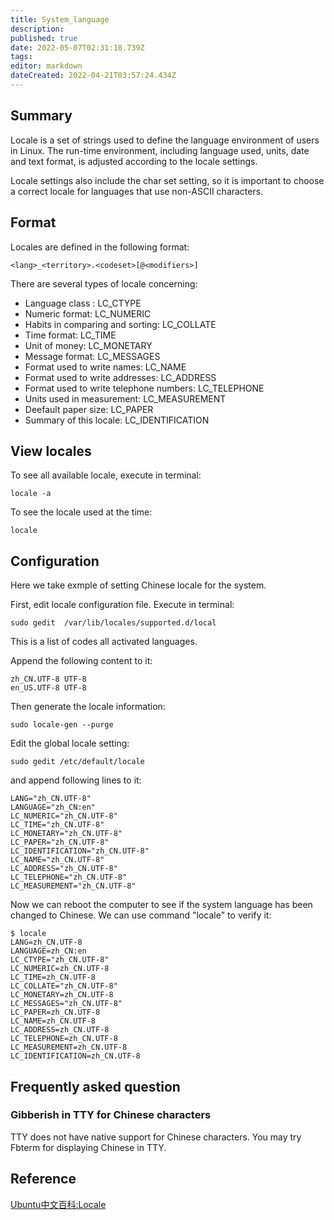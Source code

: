 ```yaml
---
title: System_language
description: 
published: true
date: 2022-05-07T02:31:18.739Z
tags: 
editor: markdown
dateCreated: 2022-04-21T03:57:24.434Z
---
```


## Summary

Locale is a set of strings used to define the language environment of users in Linux. The run-time environment, including language used, units, date and text format, is adjusted according to the locale settings.

Locale settings also include the char set setting, so it is important to choose a correct locale for languages that use non-ASCII characters.

## Format

Locales are defined in the following format:

    <lang>_<territory>.<codeset>[@<modifiers>]

There are several types of locale concerning:

* Language class : LC_CTYPE
* Numeric format: LC_NUMERIC
* Habits in comparing and sorting: LC_COLLATE
* Time format: LC_TIME
* Unit of money: LC_MONETARY
* Message format: LC_MESSAGES
* Format used to write names: LC_NAME
* Format used to write addresses: LC_ADDRESS
* Format used to write telephone numbers: LC_TELEPHONE
* Units used in measurement: LC_MEASUREMENT
* Deefault paper size: LC_PAPER
* Summary of this locale: LC_IDENTIFICATION

## View locales

To see all available locale, execute in terminal:

    locale -a

To see the locale used at the time:

    locale

## Configuration

Here we take exmple of setting Chinese locale for the system.

First, edit locale configuration file. Execute in terminal:

    sudo gedit  /var/lib/locales/supported.d/local

This is a list of codes all activated languages.

Append the following content to it:

    zh_CN.UTF-8 UTF-8
    en_US.UTF-8 UTF-8

Then generate the locale information:

    sudo locale-gen --purge

Edit the global locale setting:

    sudo gedit /etc/default/locale

and append following lines to it:

    LANG="zh_CN.UTF-8"
    LANGUAGE="zh_CN:en"
    LC_NUMERIC="zh_CN.UTF-8"
    LC_TIME="zh_CN.UTF-8"
    LC_MONETARY="zh_CN.UTF-8"
    LC_PAPER="zh_CN.UTF-8"
    LC_IDENTIFICATION="zh_CN.UTF-8"
    LC_NAME="zh_CN.UTF-8"
    LC_ADDRESS="zh_CN.UTF-8"
    LC_TELEPHONE="zh_CN.UTF-8"
    LC_MEASUREMENT="zh_CN.UTF-8"

Now we can reboot the computer to see if the system language has been changed to Chinese. We can use command "locale" to verify it:

    $ locale
    LANG=zh_CN.UTF-8
    LANGUAGE=zh_CN:en
    LC_CTYPE="zh_CN.UTF-8"
    LC_NUMERIC=zh_CN.UTF-8
    LC_TIME=zh_CN.UTF-8
    LC_COLLATE="zh_CN.UTF-8"
    LC_MONETARY=zh_CN.UTF-8
    LC_MESSAGES="zh_CN.UTF-8"
    LC_PAPER=zh_CN.UTF-8
    LC_NAME=zh_CN.UTF-8
    LC_ADDRESS=zh_CN.UTF-8
    LC_TELEPHONE=zh_CN.UTF-8
    LC_MEASUREMENT=zh_CN.UTF-8
    LC_IDENTIFICATION=zh_CN.UTF-8

## Frequently asked question

### Gibberish in TTY for Chinese characters

TTY does not have native support for Chinese characters. You may try Fbterm for displaying Chinese in TTY.

## Reference

[Ubuntu中文百科:Locale](http://wiki.ubuntu.org.cn/Locale)